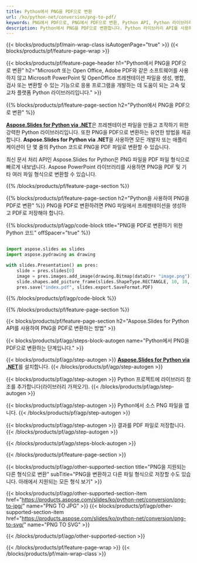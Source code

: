 ```yaml
---
title: Python에서 PNG을 PDF으로 변환
url: /ko/python-net/conversion/png-to-pdf/
keywords: PNG에서 PDF으로, PNG에서 PDF으로 변환, Python API, Python 라이브러리, PNG, PDF
description: Python에서 PNG을 PDF으로 변환합니다. Python 라이브러리 API를 사용하여 PNG 파일을 PDF 파일로 변환
---
```


{{< blocks/products/pf/main-wrap-class isAutogenPage="true" >}}
{{< blocks/products/pf/feature-page-wrap >}}

{{< blocks/products/pf/feature-page-header h1="Python에서 PNG을 PDF으로 변환" h2="Microsoft 또는 Open Office, Adobe PDF와 같은 소프트웨어를 사용하지 않고 Microsoft PowerPoint 및 OpenOffice 프레젠테이션 파일을 생성, 병합, 검사 또는 변환할 수 있는 기능으로 응용 프로그램을 개발하는 데 도움이 되는 고속 및 교차 플랫폼 Python 라이브러리입니다." >}}

{{% blocks/products/pf/feature-page-section h2="Python에서 PNG을 PDF으로 변환" %}}

[**Aspose.Slides for Python via .NET**](https://products.aspose.com/slides/ko/python-net/)은 프레젠테이션 파일을 만들고 조작하기 위한 강력한 Python 라이브러리입니다. 또한 PNG을 PDF으로 변환하는 유연한 방법을 제공합니다. **Aspose.Slides for Python via .NET**을 사용하면 모든 개발자 또는 애플리케이션이 단 몇 줄의 Python 코드로 PNG을 PDF 파일로 변환할 수 있습니다.

최신 문서 처리 API인 Aspose.Slides for Python은 PNG 파일을 PDF 파일 형식으로 빠르게 내보냅니다. Aspose PowerPoint 라이브러리를 사용하면 PNG을 PDF 및 기타 여러 파일 형식으로 변환할 수 있습니다.

{{% /blocks/products/pf/feature-page-section %}}

{{% blocks/products/pf/feature-page-section  h2="Python을 사용하여 PNG을 PDF로 변환" %}}
PNG을 PDF로 변환하려면 PNG 파일에서 프레젠테이션을 생성하고 PDF로 저장해야 합니다.

{{% blocks/products/pf/agp/code-block title="PNG을 PDF로 변환하기 위한 Python 코드" offSpacer="true" %}}

```python

import aspose.slides as slides
import aspose.pydrawing as drawing

with slides.Presentation() as pres:
    slide = pres.slides[0]
    image = pres.images.add_image(drawing.Bitmap(dataDir+ "image.png"))
	slide.shapes.add_picture_frame(slides.ShapeType.RECTANGLE, 10, 10, 100, 100, image)
    pres.save("index.pdf", slides.export.SaveFormat.PDF)

```


{{% /blocks/products/pf/agp/code-block %}}

{{% /blocks/products/pf/feature-page-section %}}

{{< blocks/products/pf/feature-page-section  h2="Aspose.Slides for Python API를 사용하여 PNG을 PDF로 변환하는 방법" >}}

{{< blocks/products/pf/agp/steps-block-autogen name="Python에서 PNG을 PDF으로 변환하는 단계입니다." >}}

{{< blocks/products/pf/agp/step-autogen >}}
[**Aspose.Slides for Python via .NET**](https://products.aspose.com/slides/ko/python-net/)를 설치합니다.
{{< /blocks/products/pf/agp/step-autogen >}}

{{< blocks/products/pf/agp/step-autogen >}}
Python 프로젝트에 라이브러리 참조를 추가합니다(라이브러리 가져오기).
{{< /blocks/products/pf/agp/step-autogen >}}

{{< blocks/products/pf/agp/step-autogen >}}
Python에서 소스 PNG 파일을 엽니다.
{{< /blocks/products/pf/agp/step-autogen >}}

{{< blocks/products/pf/agp/step-autogen >}}
결과를 PDF 파일로 저장합니다.
{{< /blocks/products/pf/agp/step-autogen >}}

{{< /blocks/products/pf/agp/steps-block-autogen >}}

{{< /blocks/products/pf/feature-page-section >}}

{{< blocks/products/pf/agp/other-supported-section title="PNG을 지원되는 다른 형식으로 변환" subTitle="PNG을 변환하고 다른 파일 형식으로 저장할 수도 있습니다. 아래에서 지원되는 모든 형식 보기" >}}

{{< blocks/products/pf/agp/other-supported-section-item href="https://products.aspose.com/slides/ko/python-net/conversion/png-to-jpg/" name="PNG TO JPG" >}}
{{< blocks/products/pf/agp/other-supported-section-item href="https://products.aspose.com/slides/ko/python-net/conversion/png-to-svg/" name="PNG TO SVG" >}}


{{< /blocks/products/pf/agp/other-supported-section >}}

{{< /blocks/products/pf/feature-page-wrap >}}
{{< /blocks/products/pf/main-wrap-class >}}